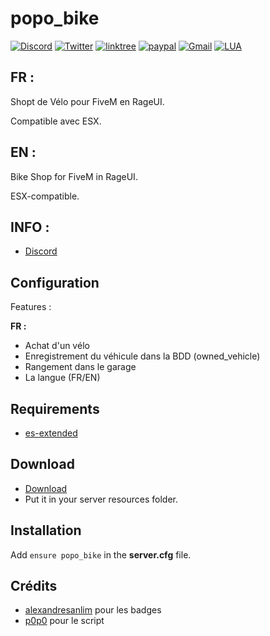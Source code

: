 # popo_bike

[![Discord](https://img.shields.io/badge/Discord-5865F2?style=for-the-badge&logo=discord&logoColor=white)](https://discord.gg/yQcMBUUkNc)
[![Twitter](https://img.shields.io/badge/Twitter-1DA1F2?style=for-the-badge&logo=twitter&logoColor=white)](https://twitter.com/L4P0p0)
[![linktree](https://img.shields.io/badge/linktree-39E09B?style=for-the-badge&logo=linktree&logoColor=white)](https://linktr.ee/p0p0_l4_t4nch3)
[![paypal](https://img.shields.io/badge/PayPal-00457C?style=for-the-badge&logo=paypal&logoColor=white)](https://paypal.me/p0p0l4t4nch3?country.x=FR&locale.x=fr_FR)
[![Gmail](https://img.shields.io/badge/Gmail-D14836?style=for-the-badge&logo=gmail&logoColor=white)](mailto:popodevfivem@gmail.com)
[![LUA](https://img.shields.io/badge/Lua-2C2D72?style=for-the-badge&logo=lua&logoColor=white)](https://www.lua.org)


## FR :

Shopt de Vélo pour FiveM en RageUI.

Compatible avec ESX.

## EN :

Bike Shop for FiveM in RageUI.

ESX-compatible.

## INFO :

* [Discord](https://discord.gg/yQcMBUUkNc)


## Configuration
Features :

**FR :** 
* Achat d'un vélo
* Enregistrement du véhicule dans la BDD (owned_vehicle)
* Rangement dans le garage
* La langue (FR/EN)

## Requirements
* [es-extended](https://github.com/Vanheden/es_extended)

## Download
* [Download](https://github.com/Leap0p0/popo_bike/archive/refs/heads/main.zip)
* Put it in your server resources folder.

## Installation
Add ``ensure popo_bike`` in the **server.cfg** file.

## Crédits

* [alexandresanlim](https://github.com/alexandresanlim) pour les badges
* [p0p0](https://github.com/Leap0p0) pour le script
